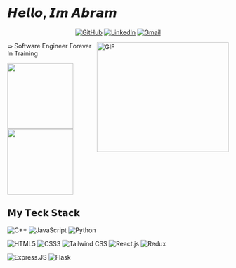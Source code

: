 
<!--
**abramfelix1/AbramFelix1** is a ✨ _special_ ✨ repository because its `README.md` (this file) appears on your GitHub profile.

Here are some ideas to get you started:

- 🔭 I’m currently working on ...
- 🌱 I’m currently learning ...
- 👯 I’m looking to collaborate on ...
- 🤔 I’m looking for help with ...
- 💬 Ask me about ...
- 📫 How to reach me: ...
- 😄 Pronouns: ...
- ⚡ Fun fact: ...
-->
# 𝙃𝙚𝙡𝙡𝙤, 𝙄𝙢 𝘼𝙗𝙧𝙖𝙢



<p align="center">
    <a href="https://github.com/abramfelix1" target="_blank"><img alt="GitHub" src="https://img.shields.io/badge/-@abramfelix1-181717?style=flat-square&logo=GitHub&logoColor=white"></a>
    <a href="https://www.linkedin.com/in/abram-felix" target="_blank"><img alt="LinkedIn" src="https://img.shields.io/badge/-LinkedIn-0077B5?style=flat-square&logo=Linkedin&logoColor=white"></a>
    <a href="mailto:abramfelix1@gmail.com" target="_blank"><img alt="Gmail" src="https://img.shields.io/badge/Gmail-D14836?style=flat-square&logo=gmail&logoColor=white"></a>
</p>


<img align="right" alt="GIF" src="https://github.com/abramfelix1/AbramFelix1/assets/62622410/6ee1634e-71b5-4277-8ade-56d9126b39bb" width="300" height="250"/>


➯ Software Engineer Forever In Training





<a href="https://github.com/abramfelix1/#gh-dark-mode-only">
  <img height=150 align="center" src="https://github-readme-stats.vercel.app/api?username=abramfelix1&hide=stars,issues&show_icons=true&theme=default#gh-light-mode-only" />
</a>
<a href="https://github.com/abramfelix1/#gh-light-mode-only">
  <img height=150 align="center" src="https://github-readme-stats.vercel.app/api?username=abramfelix1&hide=stars,issues&show_icons=true&theme=default#gh-light-mode-only" />
</a>




## 𝗠𝘆 𝗧𝗲𝗰𝗸 𝗦𝘁𝗮𝗰𝗸

![C++](https://img.shields.io/badge/C%2B%2B-00599C?style=flat-square&logo=c%2B%2B&logoColor=white)
![JavaScript](https://img.shields.io/badge/-JavaScript-%23F7DF1C?style=flat-square&logo=javascript&logoColor=000000&labelColor=%23F7DF1C&color=%23FFCE5A)
![Python](https://img.shields.io/badge/Python-14354C?style=flat-square&logo=python&logoColor=white)

![HTML5](https://img.shields.io/badge/-HTML5-%23E44D27?style=flat-square&logo=html5&logoColor=ffffff)
![CSS3](https://img.shields.io/badge/-CSS3-%231572B6?style=flat-square&logo=css3)
![Tailwind CSS](https://img.shields.io/badge/Tailwind_CSS-38B2AC?style=flat-square&logo=tailwind-css&logoColor=white)
![React.js](https://img.shields.io/badge/-React.js-%23282C34?style=flat-square&logo=react)
![Redux](https://img.shields.io/badge/Redux-593D88?style=flat-square&logo=redux&logoColor=white)

![Express.JS](https://img.shields.io/badge/Express.js-404D59?style=flat-square)
![Flask](https://img.shields.io/badge/Flask-000000?style=flat-square&logo=flask&logoColor=white)

